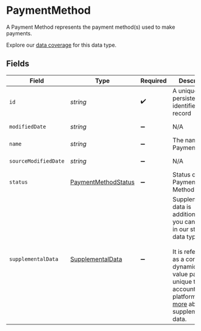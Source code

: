 # PaymentMethod

A Payment Method represents the payment method(s) used to make payments.

Explore our [data coverage](https://knowledge.codat.io/supported-features/commerce?view=tab-by-data-type&dataType=commerce-paymentMethods) for this data type.


## Fields

| Field                                                                                                                                                                                                                                                                            | Type                                                                                                                                                                                                                                                                             | Required                                                                                                                                                                                                                                                                         | Description                                                                                                                                                                                                                                                                      | Example                                                                                                                                                                                                                                                                          |
| -------------------------------------------------------------------------------------------------------------------------------------------------------------------------------------------------------------------------------------------------------------------------------- | -------------------------------------------------------------------------------------------------------------------------------------------------------------------------------------------------------------------------------------------------------------------------------- | -------------------------------------------------------------------------------------------------------------------------------------------------------------------------------------------------------------------------------------------------------------------------------- | -------------------------------------------------------------------------------------------------------------------------------------------------------------------------------------------------------------------------------------------------------------------------------- | -------------------------------------------------------------------------------------------------------------------------------------------------------------------------------------------------------------------------------------------------------------------------------- |
| `id`                                                                                                                                                                                                                                                                             | *string*                                                                                                                                                                                                                                                                         | :heavy_check_mark:                                                                                                                                                                                                                                                               | A unique, persistent identifier for this record                                                                                                                                                                                                                                  | 13d946f0-c5d5-42bc-b092-97ece17923ab                                                                                                                                                                                                                                             |
| `modifiedDate`                                                                                                                                                                                                                                                                   | *string*                                                                                                                                                                                                                                                                         | :heavy_minus_sign:                                                                                                                                                                                                                                                               | N/A                                                                                                                                                                                                                                                                              | 2022-10-23T00:00:00.000Z                                                                                                                                                                                                                                                         |
| `name`                                                                                                                                                                                                                                                                           | *string*                                                                                                                                                                                                                                                                         | :heavy_minus_sign:                                                                                                                                                                                                                                                               | The name of the PaymentMethod                                                                                                                                                                                                                                                    | Alipay                                                                                                                                                                                                                                                                           |
| `sourceModifiedDate`                                                                                                                                                                                                                                                             | *string*                                                                                                                                                                                                                                                                         | :heavy_minus_sign:                                                                                                                                                                                                                                                               | N/A                                                                                                                                                                                                                                                                              | 2022-10-23T00:00:00.000Z                                                                                                                                                                                                                                                         |
| `status`                                                                                                                                                                                                                                                                         | [PaymentMethodStatus](../../models/shared/paymentmethodstatus.md)                                                                                                                                                                                                                | :heavy_minus_sign:                                                                                                                                                                                                                                                               | Status of the Payment Method                                                                                                                                                                                                                                                     | Active                                                                                                                                                                                                                                                                           |
| `supplementalData`                                                                                                                                                                                                                                                               | [SupplementalData](../../models/shared/supplementaldata.md)                                                                                                                                                                                                                      | :heavy_minus_sign:                                                                                                                                                                                                                                                               | Supplemental data is additional data you can include in our standard data types. <br/><br/>It is referenced as a configured dynamic key value pair that is unique to the accounting platform. [Learn more](https://docs.codat.io/using-the-api/additional-data) about supplemental data. |                                                                                                                                                                                                                                                                                  |
